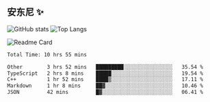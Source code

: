 
## 安东尼 ✨



![GitHub stats](https://cmx-github-readme-stats.vercel.app/api?username=NgxuAnGMH&show_icons=true&theme=darcula&hide_border=true&locale=cn&hide_title=true) ![Top Langs](https://cmx-github-readme-stats.vercel.app/api/top-langs/?username=NgxuAnGMH&show_icons=true&theme=darcula&hide_border=true&layout=compact) 

![Readme Card](https://cmx-github-readme-stats.vercel.app/api/pin/?username=NgxuAnGMH&repo=miniSpring&show_icons=true&theme=darcula&hide_border=true&hide_title=true) 





<!--START_SECTION:waka-->

```txt
Total Time: 10 hrs 55 mins

Other        3 hrs 52 mins   █████████░░░░░░░░░░░░░░░░   35.54 %
TypeScript   2 hrs 8 mins    █████░░░░░░░░░░░░░░░░░░░░   19.54 %
C++          1 hr 52 mins    ████▒░░░░░░░░░░░░░░░░░░░░   17.11 %
Markdown     1 hr 8 mins     ██▓░░░░░░░░░░░░░░░░░░░░░░   10.46 %
JSON         42 mins         █▓░░░░░░░░░░░░░░░░░░░░░░░   06.41 %
```

<!--END_SECTION:waka-->




<!--
**NgxuAnGMH/NgxuAnGMH** is a ✨ _special_ ✨ repository because its `README.md` (this file) appears on your GitHub profile.

Here are some ideas to get you started: 备用？那就先留着吧。。。

- 🔭 I’m currently working on ...
- 🌱 I’m currently learning ...
- 👯 I’m looking to collaborate on ...
- 🤔 I’m looking for help with ...
- 💬 Ask me about ...
- 📫 How to reach me: ...
- 😄 Pronouns: ...
- ⚡ Fun fact: ...
-->
